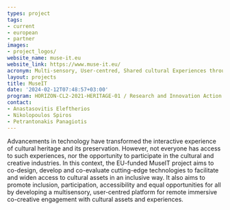 ```yaml
---
types: project
tags:
- current
- european
- partner
images:
- project_logos/
website_name: muse-it.eu
website_link: https://www.muse-it.eu/
acronym: Multi-sensory, User-centred, Shared cultural Experiences through Interactive Technologies
layout: projects
title: MuseIT
date: '2024-02-12T07:48:57+03:00'
program: HORIZON-CL2-2021-HERITAGE-01 / Research and Innovation Action
contact:
- Anastasovitis Eleftherios 
- Nikolopoulos Spiros
- Petrantonakis Panagiotis  
---
```

<p>
Advancements in technology have transformed the interactive experience of cultural heritage and its preservation. However, not everyone has access to such experiences, nor the opportunity to participate in the cultural and creative industries. In this context, the EU-funded MuseIT project aims to co-design, develop and co-evaluate cutting-edge technologies to facilitate and widen access to cultural assets in an inclusive way. It also aims to promote inclusion, participation, accessibility and equal opportunities for all by developing a multisensory, user-centred platform for remote immersive co-creative engagement with cultural assets and experiences.
</p>